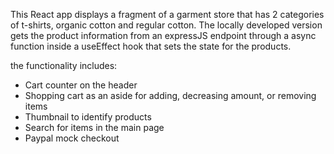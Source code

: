 This React app displays a fragment of a garment store that has 2 categories of t-shirts, organic cotton and regular cotton. The locally developed version gets the product information from an expressJS endpoint through a async function inside a useEffect hook that sets the state for the products.

the functionality includes:

- Cart counter on the header
- Shopping cart as an aside for adding, decreasing amount, or removing items
- Thumbnail to identify products
- Search for items in the main page
- Paypal mock checkout
